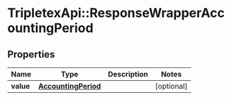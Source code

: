 # TripletexApi::ResponseWrapperAccountingPeriod

## Properties
Name | Type | Description | Notes
------------ | ------------- | ------------- | -------------
**value** | [**AccountingPeriod**](AccountingPeriod.md) |  | [optional] 


